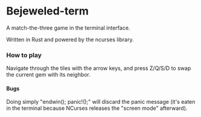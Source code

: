 # Bejeweled-term

A match-the-three game in the terminal interface.  

Written in Rust and powered by the ncurses library.

### How to play

Navigate through the tiles with the arrow keys, and press
Z/Q/S/D to swap the current gem with its neighbor.

#### Bugs

Doing simply "endwin(); panic!();" will discard the panic message
(it's eaten in the terminal because NCurses releases the "screen mode" afterward).
